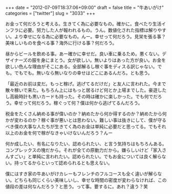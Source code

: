 +++
date = "2012-07-09T18:37:06+09:00"
draft = false
title = "牛あいがけ"
categories = ["twitter"]
slug = "3033"
+++

お金って何だろうと考える。生きてく為に必要なもの。確かに。食べたり生活インフラに必要。努力した人が報われるもの。うん。数値化された指標は解りやすい。より幸せになる為に必要なもの。んー。幸せって何だろう。見栄を張る事？美味しいものを食べる事？海外に行ける事？何だろう。

昼からビールを飲める事。あー確かに幸せだ。良い車に乗るため。悪くない。デザイナーズの服を身にまとう。女が欲しい。無いよりはあった方が良い。お金を欲しい色んな理由がそこにある。全部解るし稼ぐ事をディスる訳じゃない。でも。でもでも。無いなら無いなりの幸せはどこにあるんだろ。とも思う。

「最近のお前は変だ。もっと稼げ。逃げてるだけだ」と友人に言われた。今まで散々稼いで来た。もちろん上にはもっと居るけど何とか上場までした。豪遊したし高級時計も黒いカードも持った。その時は確かに楽しかった。でも何でだろう。幸せって何だろう。稼ぐって何？僕は何から逃げてるんだろう。

税金をたくさん納める事が偉いのか？納めたから何か得するのか？納めたから何かが変わるのか？稼ぐ事が悪いとは思わない。難しい事は抜きにして、僕が守るべき僕の大事な人たちが生きてく為のお金は単純に必要だと思ってる。でもそれ以上のお金を何で稼がなきゃいけないんだろう？んー

何か成したい、有名になりたい、認められたい、と言う気持ちはもちろんある。コンプレックスの塊だから。それが全ての原動力だから。嫌らしいけど「家入さんすごい」と単純に言われたい。認められたい。でもお金については良く解らない。持ってるからといって認められるとも思えない。

僕にはすき家の牛あいがけカレーもフレンチのフルコースも全く違いが解らない。どちらも同じくらい美味しいし、幸せな時間の密度が変わらなければ、この値段の差は何なんだろう？と思う。って事。要するに。あれ？違う？笑
